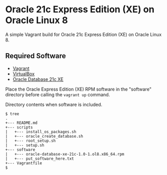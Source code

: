 # Oracle 21c Express Edition (XE) on Oracle Linux 8

A simple Vagrant build for Oracle 21c Express Edition (XE) on Oracle Linux 8.

## Required Software

* [Vagrant](https://www.vagrantup.com/downloads.html)
* [VirtualBox](https://www.virtualbox.org/wiki/Downloads)
* [Oracle Database 21c XE](https://www.oracle.com/database/technologies/xe-downloads.html)

Place the Oracle Express Edition (XE) RPM software in the "software" directory before calling the `vagrant up` command.

Directory contents when software is included.

```
$ tree
.
+--- README.md
+--- scripts
|   +--- install_os_packages.sh
|   +--- oracle_create_database.sh
|   +--- root_setup.sh
|   +--- setup.sh
+--- software
|   +--- oracle-database-xe-21c-1.0-1.ol8.x86_64.rpm
|   +--- put_software_here.txt
+--- Vagrantfile
$
```